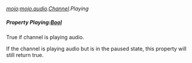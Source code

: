 _[mojo](../../modules/mojo/mojo-module.md):[mojo.audio](../../modules/mojo/mojo-audio.md).[Channel](../../modules/mojo/mojo-audio-channel.md).Playing_
##### Property Playing:[Bool](../../modules/wonkey/wonkey-types-bool.md)
True if channel is playing audio.

If the channel is playing audio but is in the paused state, this property will still return true.
